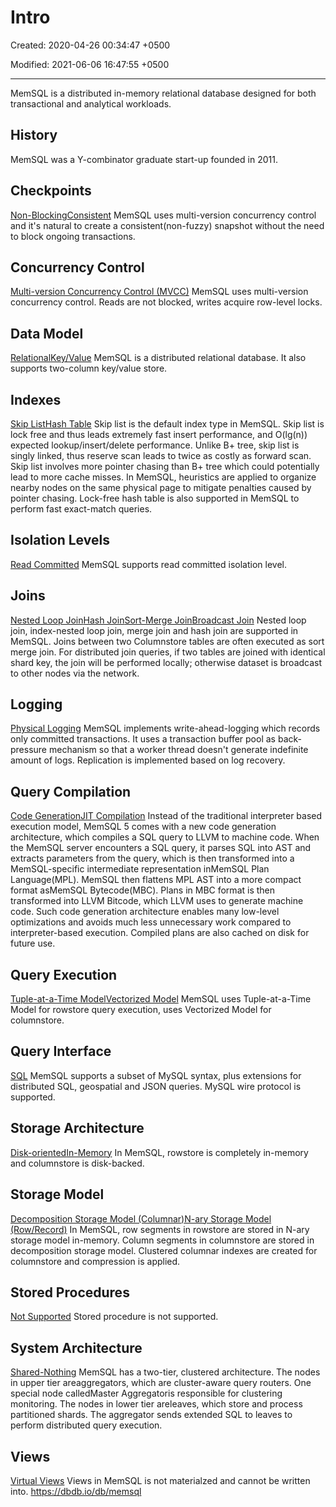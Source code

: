 # Intro

Created: 2020-04-26 00:34:47 +0500

Modified: 2021-06-06 16:47:55 +0500

---

MemSQL is a distributed in-memory relational database designed for both transactional and analytical workloads.
## History

MemSQL was a Y-combinator graduate start-up founded in 2011.
## Checkpoints

[Non-Blocking](https://dbdb.io/browse?checkpoints=non-blocking)[Consistent](https://dbdb.io/browse?checkpoints=consistent)
MemSQL uses multi-version concurrency control and it's natural to create a consistent(non-fuzzy) snapshot without the need to block ongoing transactions.
## Concurrency Control

[Multi-version Concurrency Control (MVCC)](https://dbdb.io/browse?concurrency-control=multi-version-concurrency-control-mvcc)
MemSQL uses multi-version concurrency control. Reads are not blocked, writes acquire row-level locks.
## Data Model

[Relational](https://dbdb.io/browse?data-model=relational)[Key/Value](https://dbdb.io/browse?data-model=keyvalue)
MemSQL is a distributed relational database. It also supports two-column key/value store.
## Indexes

[Skip List](https://dbdb.io/browse?indexes=skip-list)[Hash Table](https://dbdb.io/browse?indexes=hash-table)
Skip list is the default index type in MemSQL. Skip list is lock free and thus leads extremely fast insert performance, and O(lg(n)) expected lookup/insert/delete performance. Unlike B+ tree, skip list is singly linked, thus reserve scan leads to twice as costly as forward scan. Skip list involves more pointer chasing than B+ tree which could potentially lead to more cache misses. In MemSQL, heuristics are applied to organize nearby nodes on the same physical page to mitigate penalties caused by pointer chasing. Lock-free hash table is also supported in MemSQL to perform fast exact-match queries.
## Isolation Levels

[Read Committed](https://dbdb.io/browse?isolation-levels=read-committed)
MemSQL supports read committed isolation level.
## Joins

[Nested Loop Join](https://dbdb.io/browse?joins=nested-loop-join)[Hash Join](https://dbdb.io/browse?joins=hash-join)[Sort-Merge Join](https://dbdb.io/browse?joins=sort-merge-join)[Broadcast Join](https://dbdb.io/browse?joins=broadcast-join)
Nested loop join, index-nested loop join, merge join and hash join are supported in MemSQL. Joins between two Columnstore tables are often executed as sort merge join. For distributed join queries, if two tables are joined with identical shard key, the join will be performed locally; otherwise dataset is broadcast to other nodes via the network.
## Logging

[Physical Logging](https://dbdb.io/browse?logging=physical-logging)
MemSQL implements write-ahead-logging which records only committed transactions. It uses a transaction buffer pool as back-pressure mechanism so that a worker thread doesn't generate indefinite amount of logs. Replication is implemented based on log recovery.
## Query Compilation

[Code Generation](https://dbdb.io/browse?query-compilation=code-generation)[JIT Compilation](https://dbdb.io/browse?query-compilation=jit-compilation)
Instead of the traditional interpreter based execution model, MemSQL 5 comes with a new code generation architecture, which compiles a SQL query to LLVM to machine code. When the MemSQL server encounters a SQL query, it parses SQL into AST and extracts parameters from the query, which is then transformed into a MemSQL-specific intermediate representation inMemSQL Plan Language(MPL). MemSQL then flattens MPL AST into a more compact format asMemSQL Bytecode(MBC). Plans in MBC format is then transformed into LLVM Bitcode, which LLVM uses to generate machine code. Such code generation architecture enables many low-level optimizations and avoids much less unnecessary work compared to interpreter-based execution. Compiled plans are also cached on disk for future use.
## Query Execution

[Tuple-at-a-Time Model](https://dbdb.io/browse?query-execution=tuple-at-a-time-model)[Vectorized Model](https://dbdb.io/browse?query-execution=vectorized-model)
MemSQL uses Tuple-at-a-Time Model for rowstore query execution, uses Vectorized Model for columnstore.
## Query Interface

[SQL](https://dbdb.io/browse?query-interface=sql)
MemSQL supports a subset of MySQL syntax, plus extensions for distributed SQL, geospatial and JSON queries. MySQL wire protocol is supported.
## Storage Architecture

[Disk-oriented](https://dbdb.io/browse?storage-architecture=disk-oriented)[In-Memory](https://dbdb.io/browse?storage-architecture=in-memory)
In MemSQL, rowstore is completely in-memory and columnstore is disk-backed.
## Storage Model

[Decomposition Storage Model (Columnar)](https://dbdb.io/browse?storage-model=decomposition-storage-model-columnar)[N-ary Storage Model (Row/Record)](https://dbdb.io/browse?storage-model=n-ary-storage-model-rowrecord)
In MemSQL, row segments in rowstore are stored in N-ary storage model in-memory. Column segments in columnstore are stored in decomposition storage model. Clustered columnar indexes are created for columnstore and compression is applied.
## Stored Procedures

[Not Supported](https://dbdb.io/browse?stored-procedures=not-supported)
Stored procedure is not supported.
## System Architecture

[Shared-Nothing](https://dbdb.io/browse?system-architecture=shared-nothing)
MemSQL has a two-tier, clustered architecture. The nodes in upper tier areaggregators, which are cluster-aware query routers. One special node calledMaster Aggregatoris responsible for clustering monitoring. The nodes in lower tier areleaves, which store and process partitioned shards. The aggregator sends extended SQL to leaves to perform distributed query execution.
## Views

[Virtual Views](https://dbdb.io/browse?views=virtual-views)
Views in MemSQL is not materialzed and cannot be written into.
<https://dbdb.io/db/memsql>
